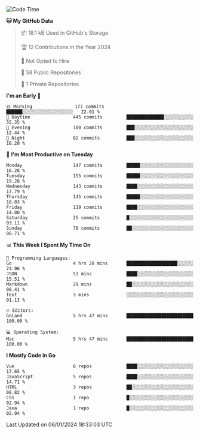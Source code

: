 <!--START_SECTION:waka-->
![Code Time](http://img.shields.io/badge/Code%20Time-949%20hrs%2049%20mins-blue)

**🐱 My GitHub Data** 

> 📦 18.1 kB Used in GitHub's Storage 
 > 
> 🏆 12 Contributions in the Year 2024
 > 
> 🚫 Not Opted to Hire
 > 
> 📜 58 Public Repositories 
 > 
> 🔑 1 Private Repositories 
 > 
**I'm an Early 🐤** 

```text
🌞 Morning                177 commits         ██████░░░░░░░░░░░░░░░░░░░   22.01 % 
🌆 Daytime                445 commits         ██████████████░░░░░░░░░░░   55.35 % 
🌃 Evening                100 commits         ███░░░░░░░░░░░░░░░░░░░░░░   12.44 % 
🌙 Night                  82 commits          ███░░░░░░░░░░░░░░░░░░░░░░   10.20 % 
```
📅 **I'm Most Productive on Tuesday** 

```text
Monday                   147 commits         █████░░░░░░░░░░░░░░░░░░░░   18.28 % 
Tuesday                  155 commits         █████░░░░░░░░░░░░░░░░░░░░   19.28 % 
Wednesday                143 commits         ████░░░░░░░░░░░░░░░░░░░░░   17.79 % 
Thursday                 145 commits         █████░░░░░░░░░░░░░░░░░░░░   18.03 % 
Friday                   119 commits         ████░░░░░░░░░░░░░░░░░░░░░   14.80 % 
Saturday                 25 commits          █░░░░░░░░░░░░░░░░░░░░░░░░   03.11 % 
Sunday                   70 commits          ██░░░░░░░░░░░░░░░░░░░░░░░   08.71 % 
```


📊 **This Week I Spent My Time On** 

```text
💬 Programming Languages: 
Go                       4 hrs 20 mins       ███████████████████░░░░░░   74.96 % 
JSON                     53 mins             ████░░░░░░░░░░░░░░░░░░░░░   15.51 % 
Markdown                 29 mins             ██░░░░░░░░░░░░░░░░░░░░░░░   08.41 % 
Text                     3 mins              ░░░░░░░░░░░░░░░░░░░░░░░░░   01.13 % 

🔥 Editors: 
GoLand                   5 hrs 47 mins       █████████████████████████   100.00 % 

💻 Operating System: 
Mac                      5 hrs 47 mins       █████████████████████████   100.00 % 
```

**I Mostly Code in Go** 

```text
Vue                      6 repos             ████░░░░░░░░░░░░░░░░░░░░░   17.65 % 
JavaScript               5 repos             ████░░░░░░░░░░░░░░░░░░░░░   14.71 % 
HTML                     3 repos             ██░░░░░░░░░░░░░░░░░░░░░░░   08.82 % 
CSS                      1 repo              █░░░░░░░░░░░░░░░░░░░░░░░░   02.94 % 
Java                     1 repo              █░░░░░░░░░░░░░░░░░░░░░░░░   02.94 % 
```




 Last Updated on 06/01/2024 18:33:03 UTC
<!--END_SECTION:waka-->
